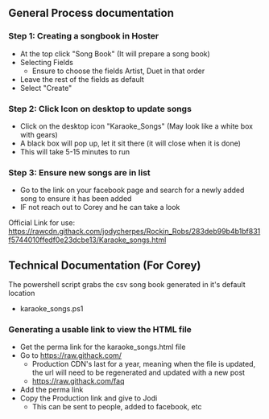 ## General Process documentation


### Step 1: Creating a songbook in Hoster
- At the top click "Song Book" (It will prepare a song book)
- Selecting Fields
    - Ensure to choose the fields Artist, Duet in that order
- Leave the rest of the fields as default
- Select "Create"

### Step 2: Click Icon on desktop to update songs
- Click on the desktop icon "Karaoke_Songs" (May look like a white box with gears)
- A black box will pop up, let it sit there (it will close when it is done)
- This will take 5-15 minutes to run

### Step 3: Ensure new songs are in list
- Go to the link on your facebook page and search for a newly added song to ensure it has been added
- IF not reach out to Corey and he can take a look

Official Link for use: https://rawcdn.githack.com/jodycherpes/Rockin_Robs/283deb99b4b1bf831f5744010ffedf0e23dcbe13/Karaoke_songs.html


## Technical Documentation (For Corey)
The powershell script grabs the csv song book generated in it's default location
- karaoke_songs.ps1

### Generating a usable link to view the HTML file
- Get the perma link for the karaoke_songs.html file
- Go to https://raw.githack.com/
    - Production CDN's last for a year, meaning when the file is updated, the url will need to be regenerated and updated with a new post
    - https://raw.githack.com/faq     
- Add the perma link
- Copy the Production link and give to Jodi
    - This can be sent to people, added to facebook, etc

